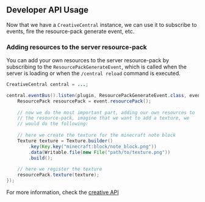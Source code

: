## Developer API Usage

Now that we have a `CreativeCentral` instance, we can use it to subscribe to
events, fire the resource-pack generate event, etc.

### Adding resources to the server resource-pack
You can add your own resources to the server resource-pack by subscribing
to the `ResourcePackGenerateEvent`, which is called when the server is
loading or when the `/central reload` command is executed.

```java
CreativeCentral central = ...;

central.eventBus().listen(plugin, ResourcePackGenerateEvent.class, event -> {
    ResourcePack resourcePack = event.resourcePack();
   
    // now we do the most important part, adding our own resources to
    // the resource-pack, imagine that we want to add a texture, we
    // would do the following:
        
    // here we create the texture for the minecraft note block
    Texture texture = Texture.builder()
        .key(Key.key("minecraft:block/note_block.png"))
        .data(Writable.file(new File("path/to/texture.png"))
        .build();
        
    // here we register the texture
    resourcePack.texture(texture);
});
```

For more information, check the [creative API](../getting-started.md)